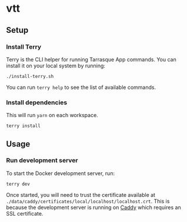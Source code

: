 # vtt

## Setup

### Install Terry

Terry is the CLI helper for running Tarrasque App commands. You can install it on your local system by running:

    ./install-terry.sh

You can run `terry help` to see the list of available commands.

### Install dependencies

This will run `yarn` on each workspace.

    terry install

## Usage

### Run development server

To start the Docker development server, run:

    terry dev

Once started, you will need to trust the certificate available at `./data/caddy/certificates/local/localhost/localhost.crt`. This is because the development server is running on [Caddy](https://caddyserver.com) which requires an SSL certificate.
